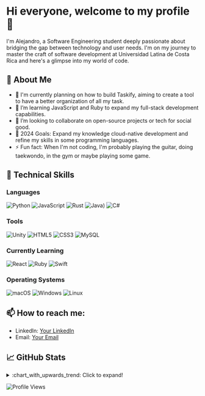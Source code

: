 # Hi everyone, welcome to my profile 👋

I'm Alejandro, a Software Engineering student deeply passionate about bridging the gap between technology and user needs. I'm on my journey to master the craft of software development at Universidad Latina de Costa Rica and here's a glimpse into my world of code.

## 📘 About Me
- 🔭 I'm currently planning on how to build Taskify, aiming to create a tool to have a better organization of all my task.
- 🌱 I’m learning JavaScript and Ruby to expand my full-stack development capabilities.
- 👯 I’m looking to collaborate on open-source projects or tech for social good.
- 🥅 2024 Goals: Expand my knowledge cloud-native development and refine my skills in some programming languages.
- ⚡ Fun fact: When I'm not coding, I'm probably playing the guitar, doing taekwondo, in the gym or maybe playing some game.


## 💼 Technical Skills

### Languages
![Python](https://img.shields.io/badge/python-3670A0?style=for-the-badge&logo=python&logoColor=ffdd54)
![JavaScript](https://img.shields.io/badge/javascript-%23323330.svg?style=for-the-badge&logo=javascript&logoColor=%23F7DF1E)
![Rust](https://img.shields.io/badge/rust-%23000000.svg?style=for-the-badge&logo=rust&logoColor=white)
![Java](https://img.shields.io/badge/java-%23ED8B00.svg?style=for-the-badge&logo=openjdk&logoColor=white))
![C#](https://img.shields.io/badge/c%23-%23239120.svg?style=for-the-badge&logo=csharp&logoColor=white)


### Tools
![Unity](https://img.shields.io/badge/-Unity-...?style=...&logo=unity)
![HTML5](https://img.shields.io/badge/-HTML5-...?style=...&logo=html5)
![CSS3](https://img.shields.io/badge/-CSS3-...?style=...&logo=css3)
![MySQL](https://img.shields.io/badge/-MySQL-...?style=...&logo=mysql)

### Currently Learning
![React](https://img.shields.io/badge/-React-...?style=...&logo=react)
![Ruby](https://img.shields.io/badge/ruby-%23CC342D.svg?style=for-the-badge&logo=ruby&logoColor=white)
![Swift](https://img.shields.io/badge/-Swift-...?style=...&logo=swift)

### Operating Systems
![macOS](https://img.shields.io/badge/-macOS-...?style=...&logo=apple)
![Windows](https://img.shields.io/badge/-Windows-...?style=...&logo=windows)
![Linux](https://img.shields.io/badge/-Linux-...?style=...&logo=linux)

## 📫 How to reach me:

- LinkedIn: [Your LinkedIn](https://www.linkedin.com/feed/)
- Email: [Your Email](chvbale15@gmail.com)

## 📈 GitHub Stats

<details>
  <summary>:chart_with_upwards_trend: Click to expand!</summary>

  ![Your GitHub stats](https://github-readme-stats.vercel.app/api?username=yourusername&show_icons=true&theme=radical)

</details>

![Profile Views](https://komarev.com/ghpvc/?username=yourusername&color=blueviolet)

<!-- Credits to Shields.io for badges: https://shields.io/ -->
